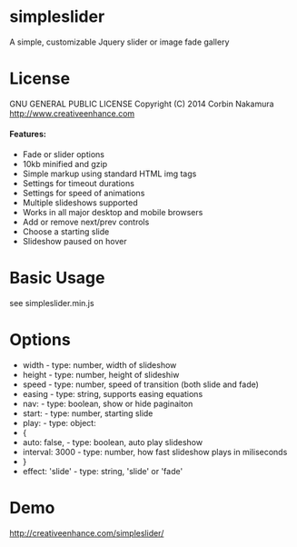 simpleslider
============

A simple, customizable Jquery slider or image fade gallery


License
============

GNU GENERAL PUBLIC LICENSE
Copyright (C) 2014 Corbin Nakamura http://www.creativeenhance.com

#### Features:
 * Fade or slider options
 * 10kb minified and gzip
 * Simple markup using standard HTML img tags
 * Settings for timeout durations
 * Settings for speed of animations
 * Multiple slideshows supported
 * Works in all major desktop and mobile browsers
 * Add or remove next/prev controls
 * Choose a starting slide
 * Slideshow paused on hover

Basic Usage
============

see simpleslider.min.js

Options
============


* width - type: number, width of slideshow
* height - type: number, height of slideshiw
* speed - type: number, speed of transition (both slide and fade)
* easing - type: string, supports easing equations
* nav: - type: boolean, show or hide paginaiton 
* start: - type: number, starting slide
* play: - type: object:
* {
*    auto: false, - type: boolean, auto play slideshow
*    interval: 3000 - type: number, how fast slideshow plays in miliseconds
* }
* effect: 'slide' - type: string, 'slide' or 'fade'


Demo
============
http://creativeenhance.com/simpleslider/
